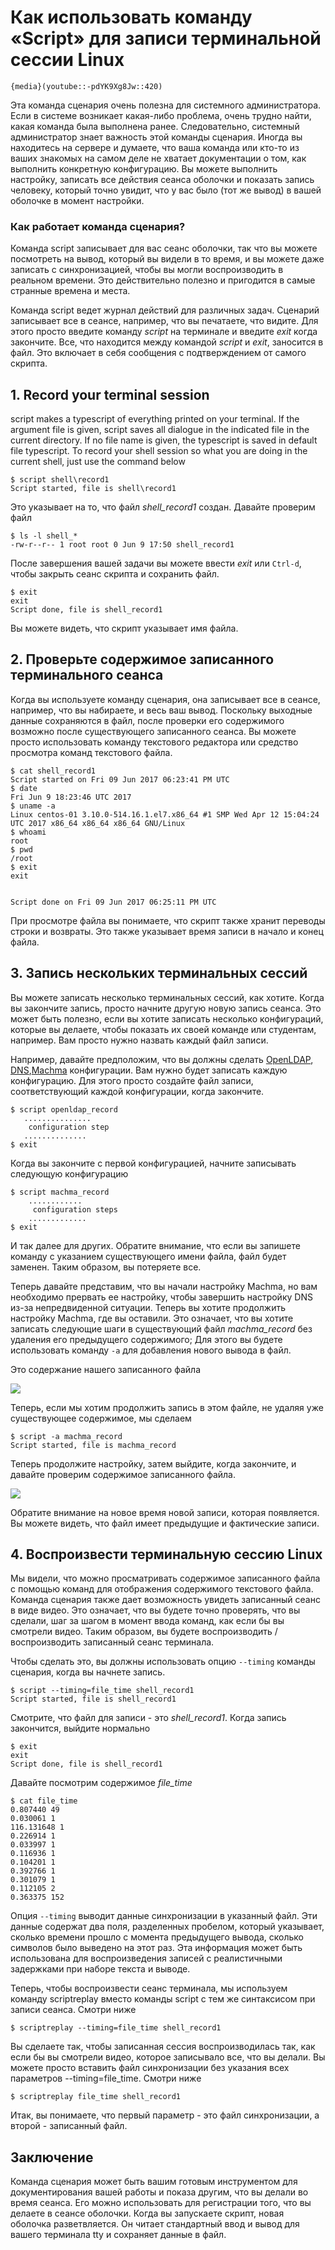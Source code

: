 # Как использовать команду «Script» для записи терминальной сессии Linux
    {media}(youtube::-pdYK9Xg8Jw::420)
		
Эта команда сценария очень полезна для системного администратора. Если в системе возникает какая-либо проблема, очень трудно найти, какая команда была выполнена ранее. Следовательно, системный администратор знает важность этой команды сценария. Иногда вы находитесь на сервере и думаете, что ваша команда или кто-то из ваших знакомых на самом деле не хватает документации о том, как выполнить конкретную конфигурацию. Вы можете выполнить настройку, записать все действия сеанса оболочки и показать запись человеку, который точно увидит, что у вас было (тот же вывод) в вашей оболочке в момент настройки.

### Как работает команда сценария?

Команда script записывает для вас сеанс оболочки, так что вы можете посмотреть на вывод, который вы видели в то время, и вы можете даже записать с синхронизацией, чтобы вы могли воспроизводить в реальном времени. Это действительно полезно и пригодится в самые странные времена и места.

Команда script ведет журнал действий для различных задач. Сценарий записывает все в сеансе, например, что вы печатаете, что видите. Для этого просто введите команду _script_ на терминале и введите _exit_ когда закончите. Все, что находится между командой _script_ и _exit_, заносится в файл. Это включает в себя сообщения с подтверждением от самого скрипта.

## 1\. Record your terminal session

script makes a typescript of everything printed on your terminal. If the argument file is given, script saves all dialogue in the indicated file in the current directory. If no file name is given, the typescript is saved in default file typescript. To record your shell session so what you are doing in the current shell, just use the command below

```console
$ script shell\record1
Script started, file is shell\record1
```

Это указывает на то, что файл _shell\_record1_ создан. Давайте проверим файл

```console
$ ls -l shell_*
-rw-r--r-- 1 root root 0 Jun 9 17:50 shell_record1
```

После завершения вашей задачи вы можете ввести _exit_ или `Ctrl-d`, чтобы закрыть сеанс скрипта и сохранить файл.

```console
$ exit
exit
Script done, file is shell_record1
```

Вы можете видеть, что скрипт указывает имя файла.

## 2\. Проверьте содержимое записанного терминального сеанса

Когда вы используете команду сценария, она записывает все в сеансе, например, что вы набираете, и весь ваш вывод. Поскольку выходные данные сохраняются в файл, после проверки его содержимого возможно после существующего записанного сеанса. Вы можете просто использовать команду текстового редактора или средство просмотра команд текстового файла.

```console
$ cat shell_record1 
Script started on Fri 09 Jun 2017 06:23:41 PM UTC
$ date
Fri Jun 9 18:23:46 UTC 2017
$ uname -a
Linux centos-01 3.10.0-514.16.1.el7.x86_64 #1 SMP Wed Apr 12 15:04:24 UTC 2017 x86_64 x86_64 x86_64 GNU/Linux
$ whoami
root
$ pwd
/root
$ exit
exit


Script done on Fri 09 Jun 2017 06:25:11 PM UTC
```

При просмотре файла вы понимаете, что скрипт также хранит переводы строки и возвраты. Это также указывает время записи в начало и конец файла.

## 3\. Запись нескольких терминальных сессий

Вы можете записать несколько терминальных сессий, как хотите. Когда вы закончите запись, просто начните другую новую запись сеанса. Это может быть полезно, если вы хотите записать несколько конфигураций, которые вы делаете, чтобы показать их своей команде или студентам, например. Вам просто нужно назвать каждый файл записи.

Например, давайте предположим, что вы должны сделать [OpenLDAP](https://linoxide.com/linux-how-to/install-openldap-2-different-hosts-configure-mirror-mode/), [DNS](https://linoxide.com/containers/setting-dns-server-docker/),[Machma](https://linoxide.com/tools/machma-enables-run-multiple-commands-parallel-linux/) конфигурации. Вам нужно будет записать каждую конфигурацию. Для этого просто создайте файл записи, соответствующий каждой конфигурации, когда закончите.

```console
$ script openldap_record
   ...............
    configuration step
   ..............
$ exit
```

Когда вы закончите с первой конфигурацией, начните записывать следующую конфигурацию

```console
$ script machma_record
    ............
     configuration steps
    .............
$ exit
```

И так далее для других. Обратите внимание, что если вы запишете команду с указанием существующего имени файла, файл будет заменен. Таким образом, вы потеряете все.

Теперь давайте представим, что вы начали настройку Machma, но вам необходимо прервать ее настройку, чтобы завершить настройку DNS из-за непредвиденной ситуации. Теперь вы хотите продолжить настройку Machma, где вы оставили. Это означает, что вы хотите записать следующие шаги в существующий файл _machma\_record_ без удаления его предыдущего содержимого; Для этого вы будете использовать команду `-a` для добавления нового вывода в файл.

Это содержание нашего записанного файла

![](/images/script-record1.png)

Теперь, если мы хотим продолжить запись в этом файле, не удаляя уже существующее содержимое, мы сделаем

```console
$ script -a machma_record
Script started, file is machma_record
```

Теперь продолжите настройку, затем выйдите, когда закончите, и давайте проверим содержимое записанного файла.

![](/images/script-append.png)

Обратите внимание на новое время новой записи, которая появляется. Вы можете видеть, что файл имеет предыдущие и фактические записи.

## 4\. Воспроизвести терминальную сессию Linux

Мы видели, что можно просматривать содержимое записанного файла с помощью команд для отображения содержимого текстового файла. Команда сценария также дает возможность увидеть записанный сеанс в виде видео. Это означает, что вы будете точно проверять, что вы сделали, шаг за шагом в момент ввода команд, как если бы вы смотрели видео. Таким образом, вы будете воспроизводить / воспроизводить записанный сеанс терминала.

Чтобы сделать это, вы должны использовать опцию `--timing` команды сценария, когда вы начнете запись.

```console
$ script --timing=file_time shell_record1
Script started, file is shell_record1
```

Смотрите, что файл для записи - это _shell\_record1_. Когда запись закончится, выйдите нормально

```console
$ exit
exit
Script done, file is shell_record1
```

Давайте посмотрим содержимое _file\_time_

```console
$ cat file_time 
0.807440 49
0.030061 1
116.131648 1
0.226914 1
0.033997 1
0.116936 1
0.104201 1
0.392766 1
0.301079 1
0.112105 2
0.363375 152
```

Опция `--timing` выводит данные синхронизации в указанный файл. Эти данные содержат два поля, разделенных пробелом, который указывает, сколько времени прошло с момента предыдущего вывода, сколько символов было выведено на этот раз. Эта информация может быть использована для воспроизведения записей с реалистичными задержками при наборе текста и выводе.

Теперь, чтобы воспроизвести сеанс терминала, мы используем команду scriptreplay вместо команды script с тем же синтаксисом при записи сеанса. Смотри ниже

```console
$ scriptreplay --timing=file_time shell_record1
```

Вы сделаете так, чтобы записанная сессия воспроизводилась так, как если бы вы смотрели видео, которое записывало все, что вы делали. Вы можете просто вставить файл синхронизации без указания всех параметров --timing=file\_time. Смотри ниже

```console
$ scriptreplay file_time shell_record1
```

Итак, вы понимаете, что первый параметр - это файл синхронизации, а второй - записанный файл.

## Заключение

Команда сценария может быть вашим готовым инструментом для документирования вашей работы и показа другим, что вы делали во время сеанса. Его можно использовать для регистрации того, что вы делаете в сеансе оболочки. Когда вы запускаете скрипт, новая оболочка разветвляется. Он читает стандартный ввод и вывод для вашего терминала tty и сохраняет данные в файл.